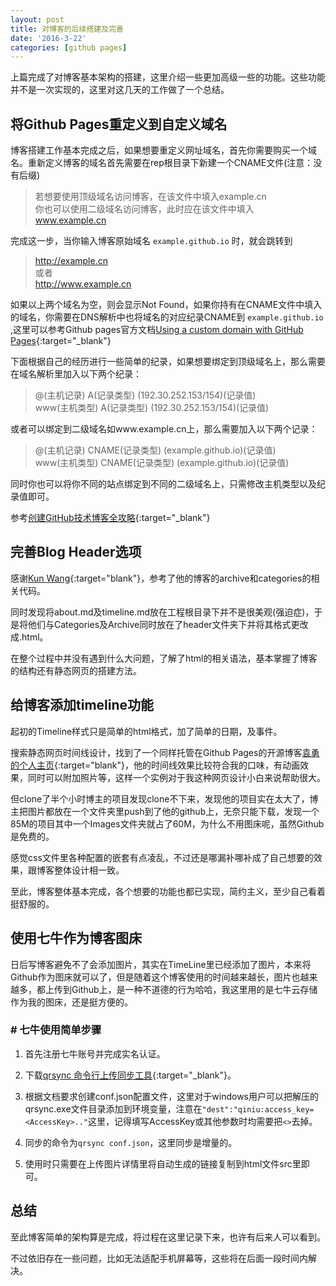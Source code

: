 ```yaml
---
layout: post
title: 对博客的后续搭建及完善
date: '2016-3-22'
categories: [github pages]
---
```


上篇完成了对博客基本架构的搭建，这里介绍一些更加高级一些的功能。这些功能并不是一次实现的，这里对这几天的工作做了一个总结。

## 将Github Pages重定义到自定义域名

博客搭建工作基本完成之后，如果想要重定义网址域名，首先你需要购买一个域名。重新定义博客的域名首先需要在rep根目录下新建一个CNAME文件(注意：没有后缀)

> 若想要使用顶级域名访问博客，在该文件中填入example.cn<br>
> 你也可以使用二级域名访问博客，此时应在该文件中填入 www.example.cn

完成这一步，当你输入博客原始域名 `example.github.io` 时，就会跳转到

> http://example.cn<br>
> 或者<br>
> http://www.example.cn

如果以上两个域名为空，则会显示Not Found，如果你持有在CNAME文件中填入的域名，你需要在DNS解析中也将域名的对应纪录CNAME到 `example.github.io` ,这里可以参考Github pages官方文档[Using a custom domain with GitHub Pages](https://help.github.com/articles/using-a-custom-domain-with-github-pages/){:target="_blank"}

下面根据自己的经历进行一些简单的纪录，如果想要绑定到顶级域名上，那么需要在域名解析里加入以下两个纪录：

> @(主机记录) A(记录类型) (192.30.252.153/154)(记录值)<br>
> www(主机类型) A(记录类型) (192.30.252.153/154)(记录值)

或者可以绑定到二级域名如www.example.cn上，那么需要加入以下两个记录：

> @(主机记录) CNAME(记录类型) (example.github.io)(记录值)<br>
> www(主机类型) CNAME(记录类型) (example.github.io)(记录值)

同时你也可以将你不同的站点绑定到不同的二级域名上，只需修改主机类型以及纪录值即可。

参考[创建GitHub技术博客全攻略](http://blog.csdn.net/renfufei/article/details/37725057){:target="_blank"}

## 完善Blog Header选项  

感谢[Kun Wang](http://quantumman.me/){:target="blank"}，参考了他的博客的archive和categories的相关代码。  

同时发现将about.md及timeline.md放在工程根目录下并不是很美观(强迫症)，于是将他们与Categories及Archive同时放在了header文件夹下并将其格式更改成.html。  

在整个过程中并没有遇到什么大问题，了解了html的相关语法，基本掌握了博客的结构还有静态网页的搭建方法。

## 给博客添加timeline功能  

起初的Timeline样式只是简单的html格式，加了简单的日期，及事件。  

搜索静态网页时间线设计，找到了一个同样托管在Github Pages的开源博客[袁勇的个人主页](http://yongyuan.name/cn/){:target="blank"}，他的时间线效果比较符合我的口味，有动画效果，同时可以附加照片等，这样一个实例对于我这种网页设计小白来说帮助很大。  

但clone了半个小时博主的项目发现clone不下来，发现他的项目实在太大了，博主把图片都放在一个文件夹里push到了他的github上，无奈只能下载，发现一个85M的项目其中一个Images文件夹就占了60M，为什么不用图床呢，虽然Github是免费的。  

感觉css文件里各种配置的嵌套有点凌乱，不过还是哪漏补哪补成了自己想要的效果，跟博客整体设计相一致。  

至此，博客整体基本完成，各个想要的功能也都已实现，简约主义，至少自己看着挺舒服的。  

## 使用七牛作为博客图床  
日后写博客避免不了会添加图片，其实在TimeLine里已经添加了图片，本来将Github作为图床就可以了，但是随着这个博客使用的时间越来越长，图片也越来越多，都上传到Github上，是一种不道德的行为哈哈，我这里用的是七牛云存储作为我的图床，还是挺方便的。

### # 七牛使用简单步骤

1. 首先注册七牛账号并完成实名认证。

2. 下载[qrsync 命令行上传同步工具](http://developer.qiniu.com/code/v6/tool/qrsync.html){:target="_blank"}。

3. 根据文档要求创建conf.json配置文件，这里对于windows用户可以把解压的qrsync.exe文件目录添加到环境变量，注意在`"dest":"qiniu:access_key=<AccessKey>.."`这里，记得填写AccessKey或其他参数时均需要把`<>`去掉。

4. 同步的命令为`qrsync conf.json`，这里同步是增量的。

5. 使用时只需要在上传图片详情里将自动生成的链接复制到html文件src里即可。

## 总结  

至此博客简单的架构算是完成，将过程在这里记录下来，也许有后来人可以看到。

不过依旧存在一些问题，比如无法适配手机屏幕等，这些将在后面一段时间内解决。
